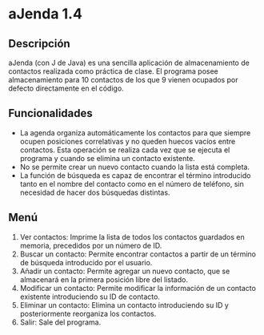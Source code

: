 # aJenda 1.4

## Descripción
aJenda (con J de Java) es una sencilla aplicación de almacenamiento de contactos realizada como práctica de clase. El programa posee almacenamiento para 10 contactos de los que 9 vienen ocupados por defecto directamente en el código.

## Funcionalidades
* La agenda organiza automáticamente los contactos para que siempre ocupen posiciones correlativas y no queden huecos vacíos entre contactos. Esta operación se realiza cada vez que se ejecuta el programa y cuando se elimina un contacto existente.
* No se permite crear un nuevo contacto cuando la lista está completa.
* La función de búsqueda es capaz de encontrar el término introducido tanto en el nombre del contacto como en el número de teléfono, sin necesidad de hacer dos búsquedas distintas.

## Menú
1. Ver contactos: Imprime la lista de todos los contactos guardados en memoria, precedidos por un número de ID.
2. Buscar un contacto: Permite encontrar contactos a partir de un término de búsqueda introducido por el usuario.
3. Añadir un contacto: Permite agregar un nuevo contacto, que se almacenará en la primera posición libre del listado.
4. Modificar un contacto: Permite modificar la información de un contacto existente introduciendo su ID de contacto.
5. Eliminar un contacto: Elimina un contacto introduciendo su ID y posteriormente reorganiza los contactos.
6. Salir: Sale del programa.
